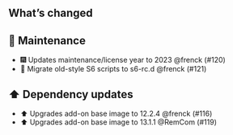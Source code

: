 ## What’s changed

## 🧰 Maintenance

- 🎆 Updates maintenance/license year to 2023 @frenck (#120)
- 🔨 Migrate old-style S6 scripts to s6-rc.d @frenck (#121)

## ⬆️ Dependency updates

- ⬆️ Upgrades add-on base image to 12.2.4 @frenck (#116)
- ⬆️ Upgrades add-on base image to 13.1.1 @RemCom (#119)
